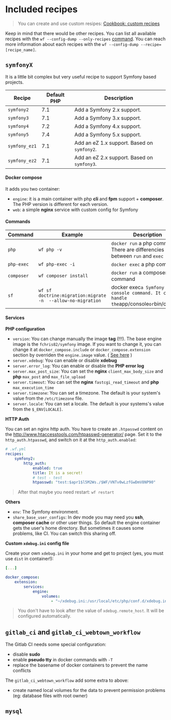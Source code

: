Included recipes
================

> You can create and use custom resipes: [Cookbook: custom recipes](wf-cookbook-custom-recipes.md)

Keep in mind that there would be other recipes. You can list all available recipes with the `wf --config-dump --only-recipes` [command](wf-basic-commands.md#recipe-list). You can reach more information about each recipes with the `wf --config-dump --recipe=[recipe_name]`.

## `symfonyX`

It is a little bit complex but very useful recipe to support Symfony based projects.

| Recipe | Default PHP | Description |
| ------ | ----------- | ----------- |
| `symfony2` | 7.1 | Add a Symfony 2.x support. |
| `symfony3` | 7.1 | Add a Symfony 3.x support. |
| `symfony4` | 7.2 | Add a Symfony 4.x support. |
| `symfony5` | 7.4 | Add a Symfony 5.x support. |
| `symfony_ez1` | 7.1 | Add an eZ 1.x support. Based on `symfony2`. |
| `symfony_ez2` | 7.1 | Add an eZ 2.x support. Based on `symfony3`. |

#### Docker compose

It adds you two container:

- `engine`: it is a main container with php **cli** and **fpm** support + **composer**. The PHP version is different for each version.
- `web`: a simple **nginx** service with custom config for Symfony


#### Commands

| Command | Example | Description |
| ------- | ------- | ----------- |
| `php` | `wf php -v` | `docker run` a php command. There are differencies between `run` and `exec` |
| `php-exec` | `wf php-exec -i` | `docker exec` a php command |
| `composer` | `wf composer install` | `docker run` a composer command |
| `sf` | `wf sf doctrine:migration:migrate -n  --allow-no-migration` | docker exec` a Symfony console command. It can handle the `app/console` or `bin/console` |

#### Services

**PHP configuration**

- `version`: You can change manually the image **tag** (!!!). The base engine image is the `fchris82/symfony` image. If you want to change it, you can change it at `docker_compose.include` or `docker_compose.extension` section by overriden the `engine.image` value. ( [See here](wf-basic-commands.md#docker-compose) )
- `server.xdebug`: You can enable or disable **xdebug**
- `server.error_log`: You can enable or disable the **PHP error log**
- `server.max_post_size`: You can set the **nginx** `client_max_body_size` and **php** `max_post` and `max_file_upload`
- `server.timeout`: You can set the **nginx** `fastcgi_read_timeout` and **php** `max_execution_time`
- `server.timezone`: You can set a timezone. The default is your system's value from the `/etc/timezone` file.
- `server.locale`: You can set a locale. The default is your systems's value from the `$_ENV[LOCALE]`.

**HTTP Auth**

You can set an nginx http auth. You have to create an `.htpasswd` content on the http://www.htaccesstools.com/htpasswd-generator/ page. Set it to the `http_auth.htpasswd`, and switch on it at the `http_auth.enabled`:

```yml
# .wf.yml
recipes:
    symfony2:
        http_auth:
            enabled: true
            title: It is a secret!
            # test - test
            htpasswd: "test:$apr1$l5M2Ws./$WF/VNTv0wLzfGwDmV8NP90"
```

> After that maybe you need restart: `wf restart`

**Others**

- `env`: The Symfony environment.
- `share_base_user_configs`: In dev mode you may need you **ssh**, **composer cache** or other user things. So default the engine container gets the user's home directory. But sometimes it causes some problems, like CI. You can switch this sharing off.

**Custom `xdebug.ini` config file**

Create your own `xdebug.ini` in your home and get to project (yes, you must use `dist` in container!):

```yaml
[...]

docker_compose:
    extension:
        services:
            engine:
                volumes:
                    - "~/xdebug.ini:/usr/local/etc/php/conf.d/xdebug.ini.dist:ro"
```

> You don't have to look after the value of `xdebug.remote_host`. It will be configured automatically.

## `gitlab_ci` and `gitlab_ci_webtown_workflow`

The Gitlab CI needs some special configuration:

- disable **sudo**
- enable **pseudo tty** in docker commands with `-T`
- replace the basename of docker containers to prevent the name conflicts

The `gitlab_ci_webtown_workflow` add some extra to above:

- create named local volumes for the data to prevent permission problems (eg: database files with root owner)

## `mysql`

